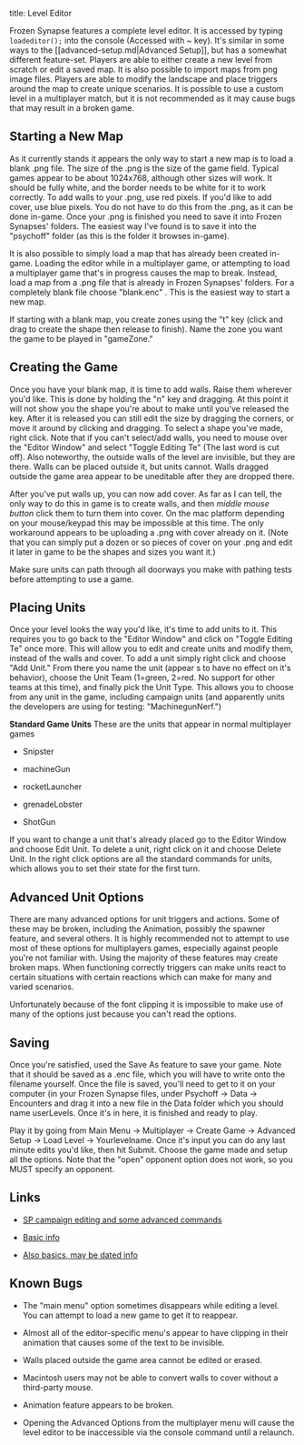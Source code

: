 title: Level Editor

Frozen Synapse features a complete level editor. It is accessed by typing `loadeditor();` into the console (Accessed with ~ key). It's similar in some ways to the [[advanced-setup.md|Advanced Setup]], but has a somewhat different feature-set. Players are able to either create a new level from scratch or edit a saved map. It is also possible to import maps from png image files. Players are able to modify the landscape and place triggers around the map to create unique scenarios. It is possible to use a custom level in a multiplayer match, but it is not recommended as it may cause bugs that may result in a broken game.



## <span class="mw-headline" id="Starting_a_New_Map"> Starting a New Map</span>

As it currently stands it appears the only way to start a new map is to load a blank .png file. The size of the .png is the size of the game field.  Typical games appear to be about 1024x768, although other sizes will work. It should be fully white, and the border needs to be white for it to work correctly. To add walls to your .png, use red pixels. If you'd like to add cover, use blue pixels. You do not have to do this from the .png, as it can be done in-game. Once your .png is finished you need to save it into Frozen Synapses' folders. The easiest way I've found is to save it into the "psychoff" folder (as this is the folder it browses in-game).

It is also possible to simply load a map that has already been created in-game. Loading the editor while in a multiplayer game, or attempting to load a multiplayer game that's in progress causes the map to break. Instead, load a map from a .png file that is already in Frozen Synapses' folders. For a completely blank file choose "blank.enc" . This is the easiest way to start a new map.

If starting with a blank map, you create zones using the "t" key (click and drag to create the shape then release to finish). Name the zone you want the game to be played in "gameZone."

## <span class="mw-headline" id="Creating_the_Game"> Creating the Game </span>

Once you have your blank map, it is time to add walls. Raise them wherever you'd like. This is done by holding the "n" key and dragging. At this point it will not show you the shape you're about to make until you've released the key. After it is released you can still edit the size by dragging the corners, or move it around by clicking and dragging. To select a shape you've made, right click. Note that if you can't select/add walls, you need to mouse over the "Editor Window" and select "Toggle Editing Te" (The last word is cut off). Also noteworthy, the outside walls of the level are invisible, but they are there. Walls can be placed outside it, but units cannot. Walls dragged outside the game area appear to be uneditable after they are dropped there.

After you've put walls up, you can now add cover. As far as I can tell, the only way to do this in game is to create walls, and then *middle mouse button* click them to turn them into cover. On the mac platform depending on your mouse/keypad this may be impossible at this time. The only workaround appears to be uploading a .png with cover already on it. (Note that you can simply put a dozen or so pieces of cover on your .png and edit it later in game to be the shapes and sizes you want it.)

Make sure units can path through all doorways you make with pathing tests before attempting to use a game.

## <span class="mw-headline" id="Placing_Units"> Placing Units</span>

Once your level looks the way you'd like, it's time to add units to it. This requires you to go back to the "Editor Window" and click on "Toggle Editing Te" once more. This will allow you to edit and create units and modify them, instead of the walls and cover. To add a unit simply right click and choose "Add Unit." From there you name the unit (appear s to have no effect on it's behavior), choose the Unit Team (1=green, 2=red. No support for other teams at this time), and finally pick the Unit Type. This allows you to choose from any unit in the game, including campaign units (and apparently units the developers are using for testing: "MachinegunNerf.")

**Standard Game Units** These are the units that appear in normal multiplayer games

*   Snipster

*   machineGun

*   rocketLauncher

*   grenadeLobster

*   ShotGun

If you want to change a unit that's already placed go to the Editor Window and choose Edit Unit. To delete a unit, right click on it and choose Delete Unit. In the right click options are all the standard commands for units, which allows you to set their state for the first turn.

## <span class="mw-headline" id="Advanced_Unit_Options"> Advanced Unit Options </span>

There are many advanced options for unit triggers and actions. Some of these may be broken, including the Animation, possibly the spawner feature, and several others. It is highly recommended not to attempt to use most of these options for multiplayers games, especially against people you're not familiar with. Using the majority of these features may create broken maps. When functioning correctly triggers can make units react to certain situations with certain reactions which can make for many and varied scenarios.

Unfortunately because of the font clipping it is impossible to make use of many of the options just because you can't read the options.

## <span class="mw-headline" id="Saving"> Saving </span>

Once you're satisfied, used the Save As feature to save your game. Note that it should be saved as a .enc file, which you will have to write onto the filename yourself. Once the file is saved, you'll need to get to it on your computer (in your Frozen Synapse files, under Psychoff -&gt; Data -&gt; Encounters and drag it into a new file in the Data folder which you should name userLevels. Once it's in here, it is finished and ready to play.

Play it by going from Main Menu -&gt; Multiplayer -&gt; Create Game -&gt; Advanced Setup -&gt; Load Level -&gt; Yourlevelname. Once it's input you can do any last minute edits you'd like, then hit Submit. Choose the game made and setup all the options. Note that the "open" opponent option does not work, so you MUST specify an opponent.

## <span class="mw-headline" id="Links"> Links </span>

*   [SP campaign editing and some advanced commands](http://forums.mode7games.com/viewtopic.php?f=27&amp;t=2587)

*   [Basic info](http://forums.mode7games.com/viewtopic.php?f=27&amp;t=2697)

*   [Also basics, may be dated info](http://forums.mode7games.com/viewtopic.php?f=20&amp;t=2306)

## <span class="mw-headline" id="Known_Bugs"> Known Bugs </span>

*   The "main menu" option sometimes disappears while editing a level. You can attempt to load a new game to get it to reappear.

*   Almost all of the editor-specific menu's appear to have clipping in their animation that causes some of the text to be invisible.

*   Walls placed outside the game area cannot be edited or erased.

*   Macintosh users may not be able to convert walls to cover without a third-party mouse.

*   Animation feature appears to be broken.

*   Opening the Advanced Options from the multiplayer menu will cause the level editor to be inaccessible via the console command until a relaunch.

<!-- 
NewPP limit report
Preprocessor node count: 27/1000000
Post‐expand include size: 0/2097152 bytes
Template argument size: 0/2097152 bytes
Expensive parser function count: 0/100
-->

<!-- Saved in parser cache with key fs_error420_com:pcache:idhash:206-0!*!0!!en!*!* and timestamp 20140723013832 -->
